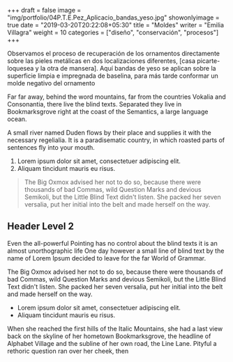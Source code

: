 +++
draft = false
image = "img/portfolio/04P.T.E.Pez_Aplicacio_bandas_yeso.jpg"
showonlyimage = true
date = "2019-03-20T20:22:08+05:30"
title = "Moldes"
writer = "Emilia Villagra"
weight = 10
categories = ["diseño", "conservación", "procesos"]
+++

Observamos el proceso de recuperación de los ornamentos directamente sobre las pieles metálicas en dos localizaciones diferentes, [casa picarte-loquesea y la otra de mansera]. Aquí bandas de yeso se aplican sobre la superficie limpia e impregnada de baselina, para más tarde conformar un molde negativo del ornamento
<!--more-->

Far far away, behind the word mountains, far from the countries Vokalia and Consonantia, there live the blind texts. Separated they live in Bookmarksgrove right at the coast of the Semantics, a large language ocean.

A small river named Duden flows by their place and supplies it with the necessary regelialia. It is a paradisematic country, in which roasted parts of sentences fly into your mouth.

1. Lorem ipsum dolor sit amet, consectetuer adipiscing elit.
2. Aliquam tincidunt mauris eu risus.

> The Big Oxmox advised her not to do so, because there were thousands of bad Commas, wild Question Marks and devious Semikoli, but the Little Blind Text didn't listen. She packed her seven versalia, put her initial into the belt and made herself on the way.

## Header Level 2

Even the all-powerful Pointing has no control about the blind texts it is an almost unorthographic life One day however a small line of blind text by the name of Lorem Ipsum decided to leave for the far World of Grammar.

The Big Oxmox advised her not to do so, because there were thousands of bad Commas, wild Question Marks and devious Semikoli, but the Little Blind Text didn't listen. She packed her seven versalia, put her initial into the belt and made herself on the way.

* Lorem ipsum dolor sit amet, consectetuer adipiscing elit.
* Aliquam tincidunt mauris eu risus.

When she reached the first hills of the Italic Mountains, she had a last view back on the skyline of her hometown Bookmarksgrove, the headline of Alphabet Village and the subline of her own road, the Line Lane. Pityful a rethoric question ran over her cheek, then  
